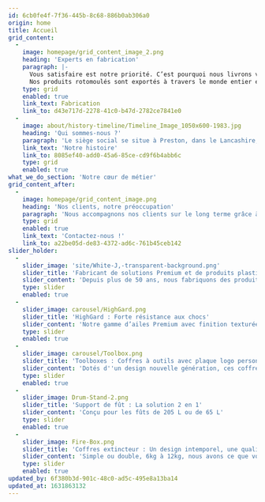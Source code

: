 ```yaml
---
id: 6cb0fe4f-7f36-445b-8c68-886b0ab306a0
origin: home
title: Accueil
grid_content:
  -
    image: homepage/grid_content_image_2.png
    heading: 'Experts en fabrication'
    paragraph: |-
      Vous satisfaire est notre priorité. C’est pourquoi nous livrons vos produits quand et où vous en avez besoin. 
      Nos produits rotomoulés sont exportés à travers le monde entier et leur longévité témoigne de la qualité de ces derniers.
    type: grid
    enabled: true
    link_text: Fabrication
    link_to: d43e717d-2278-41c0-b47d-2782ce7841e0
  -
    image: about/history-timeline/Timeline_Image_1050x600-1983.jpg
    heading: 'Qui sommes-nous ?'
    paragraph: 'Le siège social se situe à Preston, dans le Lancashire, et une filiale française est implantée dans le Nord, à Seclin. Notre chaîne de distribution couvre plus de 60 pays et s''étend sur tous les continents.  Fort de sa dimension internationale, Jonesco prône également ses valeurs familiales au sein de son entreprise.'
    link_text: 'Notre histoire'
    link_to: 8085ef40-add0-45a6-85ce-cd9f6b4abb6c
    type: grid
    enabled: true
what_we_do_section: 'Notre cœur de métier'
grid_content_after:
  -
    image: homepage/grid_content_image.png
    heading: 'Nos clients, notre préoccupation'
    paragraph: 'Nous accompagnons nos clients sur le long terme grâce à la mise en place de partenariats. Nous travaillons avec des équipementiers et des distributeurs qui prônent les mêmes les valeurs que Jonesco. Prenez contact avec nous et nous serons ravis de vous compter parmi notre clientèle.'
    type: grid
    enabled: true
    link_text: 'Contactez-nous !'
    link_to: a22be05d-de83-4372-ad6c-761b45ceb142
slider_holder:
  -
    slider_image: 'site/White-J,-transparent-background.png'
    slider_title: 'Fabricant de solutions Premium et de produits plastiques'
    slider_content: 'Depuis plus de 50 ans, nous fabriquons des produits de haute qualité, 100 % recyclables'
    type: slider
    enabled: true
  -
    slider_image: carousel/HighGard.png
    slider_title: 'HighGard : Forte résistance aux chocs'
    slider_content: 'Notre gamme d’ailes Premium avec finition texturée et ligne argentée pour une meilleure visibilité.'
    type: slider
    enabled: true
  -
    slider_image: carousel/Toolbox.png
    slider_title: 'Toolboxes : Coffres à outils avec plaque logo personnalisable'
    slider_content: 'Dotés d''un design nouvelle génération, ces coffres sont fabriqués pour durer.'
    type: slider
    enabled: true
  -
    slider_image: Drum-Stand-2.png
    slider_title: 'Support de fût : La solution 2 en 1'
    slider_content: 'Conçu pour les fûts de 205 L ou de 65 L'
    type: slider
    enabled: true
  -
    slider_image: Fire-Box.png
    slider_title: 'Coffres extincteur : Un design intemporel, une qualité reconnue'
    slider_content: 'Simple ou double, 6kg à 12kg, nous avons ce que vous recherchez !'
    type: slider
    enabled: true
updated_by: 6f380b3d-901c-48c0-ad5c-495e8a13ba14
updated_at: 1631863132
---
```

